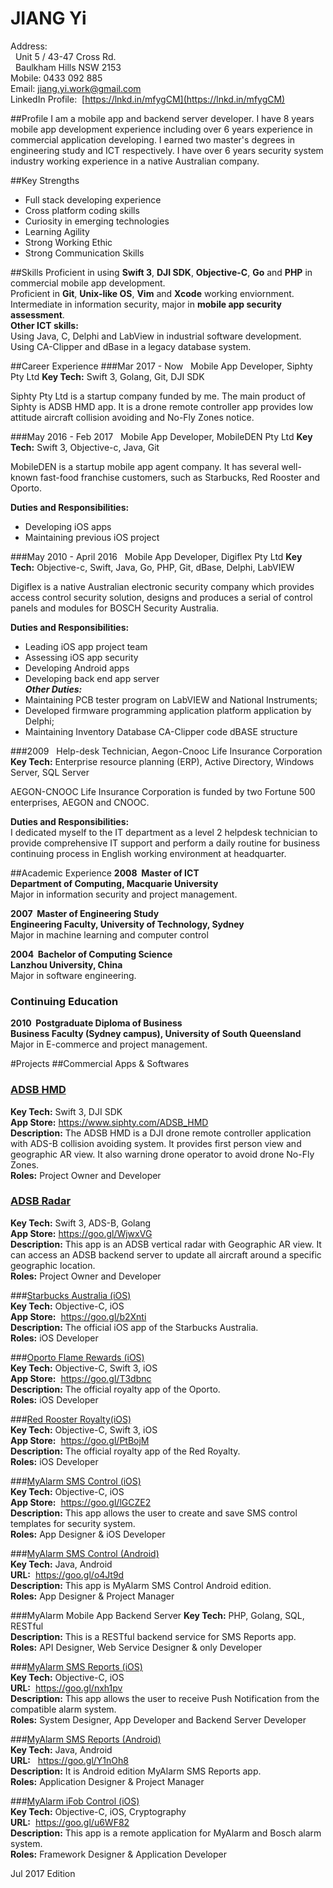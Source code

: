 # JIANG Yi

Address:  
&nbsp;&nbsp;Unit 5 / 43-47 Cross Rd.  
&nbsp;&nbsp;Baulkham Hills NSW 2153  
Mobile: 0433 092 885  
Email: <jiang.yi.work@gmail.com>  
LinkedIn Profile: &nbsp;[https://lnkd.in/mfygCM](https://lnkd.in/mfygCM)  


##Profile
I am a mobile app and backend server developer. I have 8 years mobile app development experience including over 6 years experience in commercial application developing. I earned two master's degrees in engineering study and ICT respectively. I have over 6 years security system industry working experience in a native Australian company. 
 
##Key Strengths
- Full stack developing experience
- Cross platform coding skills  
- Curiosity in emerging technologies  
- Learning Agility  
- Strong Working Ethic  
- Strong Communication Skills   
 
##Skills
Proficient in using **Swift 3**, **DJI SDK**, **Objective-C**, **Go** and **PHP** in commercial mobile app development.    
Proficient in **Git**, **Unix-like OS**, **Vim** and **Xcode** working enviornment.  
Intermediate in information security, major in **mobile app security assessment**.      
**Other ICT skills:**   
Using Java, C, Delphi and LabView in industrial software development.      
Using CA-Clipper and dBase in a legacy database system.
  
 
##Career Experience
###Mar 2017 - Now &nbsp;&nbsp;Mobile App Developer, Siphty Pty Ltd
**Key Tech:** Swift 3, Golang, Git, DJI SDK

Siphty Pty Ltd is a startup company funded by me. The main product of Siphty is ADSB HMD app. It is a drone remote controller app provides low attitude aircraft collision avoiding and No-Fly Zones notice.

###May 2016 - Feb 2017 &nbsp;&nbsp;Mobile App Developer, MobileDEN Pty Ltd
**Key Tech:** Swift 3, Objective-c, Java, Git

MobileDEN is a startup mobile app agent company. It has several well-known fast-food franchise customers, such as Starbucks, Red Rooster and Oporto. 

**Duties and Responsibilities:**  
- Developing iOS apps  
- Maintaining previous iOS project   

###May 2010 - April 2016 &nbsp;&nbsp;Mobile App Developer, Digiflex Pty Ltd
**Key Tech:** Objective-c, Swift, Java, Go, PHP, Git, dBase, Delphi, LabVIEW

Digiflex is a native Australian electronic security company which provides access control security solution, designs and produces a serial of control panels and modules for BOSCH Security Australia.

**Duties and Responsibilities:**  
- Leading iOS app project team  
- Assessing iOS app security  
- Developing Android apps  
- Developing back end app server   
***Other Duties:***  
- Maintaining PCB tester program on LabVIEW and National Instruments;   
- Developed firmware programming application platform application by Delphi;  
- Maintaining Inventory Database CA-Clipper code dBASE structure  

###2009 &nbsp;&nbsp;Help-desk Technician, Aegon-Cnooc Life Insurance Corporation
**Key Tech:** Enterprise resource planning (ERP), Active Directory, Windows Server, SQL Server

AEGON-CNOOC Life Insurance Corporation is funded by two Fortune 500 enterprises, AEGON and CNOOC. 
 
**Duties and Responsibilities:**   
I dedicated myself to the IT department as a level 2 helpdesk technician to provide comprehensive IT support and perform a daily routine for business continuing process in English working environment at headquarter.
 
##Academic Experience
**2008&nbsp;  Master of ICT**  
**Department of Computing, Macquarie University**  
Major in information security and project management.  

 
**2007&nbsp;  Master of Engineering Study**  
**Engineering Faculty, University of Technology, Sydney**   
Major in machine learning and computer control  

 
**2004&nbsp;  Bachelor of Computing Science**   
**Lanzhou University, China**  
Major in software engineering.
 
### Continuing Education
**2010&nbsp;  Postgraduate Diploma of Business**  
**Business Faculty (Sydney campus), University of South Queensland**  
Major in E-commerce and project management.

#Projects
##Commercial Apps & Softwares
### [ADSB HMD](https://www.siphty.com/ADSB_HMD)
**Key Tech:** Swift 3, DJI SDK  
**App Store:**  https://www.siphty.com/ADSB_HMD   
**Description:** The ADSB HMD is a DJI drone remote controller application with ADS-B collision avoiding system. It provides first person view and geographic AR view. It also warning drone operator to avoid drone No-Fly Zones.   
**Roles:** Project Owner and Developer

### [ADSB Radar](https://www.siphty.com/ADSB_Radar)
**Key Tech:** Swift 3, ADS-B, Golang  
**App Store:**  https://goo.gl/WjwxVG    
**Description:** This app is an ADSB vertical radar with Geographic AR view. It can access an ADSB backend server to update all aircraft around a specific geographic location.   
**Roles:** Project Owner and Developer


###[Starbucks Australia (iOS)](https://goo.gl/b2Xnti)    
**Key Tech:** Objective-C, iOS   
**App Store:** &nbsp;https://goo.gl/b2Xnti  
**Description:** The official iOS app of the Starbucks Australia.  
**Roles:** iOS Developer

###[Oporto Flame Rewards (iOS)](https://goo.gl/T3dbnc)    
**Key Tech:** Objective-C, Swift 3, iOS   
**App Store:** &nbsp;https://goo.gl/T3dbnc  
**Description:** The official royalty app of the Oporto.   
**Roles:** iOS Developer

###[Red Rooster Royalty(iOS)](https://goo.gl/PtBojM)    
**Key Tech:** Objective-C, Swift 3, iOS   
**App Store:** &nbsp;https://goo.gl/PtBojM  
**Description:** The official royalty app of the Red Royalty.  
**Roles:** iOS Developer

###[MyAlarm SMS Control (iOS)](https://itunes.apple.com/au/app/myalarm-sms-control/id585238523?mt=8)    
**Key Tech:** Objective-C, iOS   
**App Store:** &nbsp;https://goo.gl/lGCZE2  
**Description:** This app allows the user to create and save SMS control templates for security system.    
**Roles:** App Designer & iOS Developer

###[MyAlarm SMS Control (Android)](https://play.google.com/store/apps/details?id=com.myalerm.activities&hl=en)    
**Key Tech:** Java, Android  
**URL:**&nbsp;&nbsp;https://goo.gl/o4Jt9d  
**Description:** This app is MyAlarm SMS Control Android edition.    
**Roles:** App Designer & Project Manager     

###MyAlarm Mobile App Backend Server 
**Key Tech:** PHP, Golang, SQL, RESTful      
**Description:** This is a RESTful backend service for SMS Reports app.   
**Roles:**  API Designer, Web Service Designer & only Developer  

###[MyAlarm SMS Reports (iOS)](https://itunes.apple.com/nz/app/myalarm-sms-reports/id717067982?mt=8)  
**Key Tech:** Objective-C, iOS  
**URL:**&nbsp; https://goo.gl/nxh1pv      
**Description:** This app allows the user to receive Push Notification from the compatible alarm system.   
**Roles:** System Designer, App Developer and Backend Server Developer

###[MyAlarm SMS Reports (Android)](https://play.google.com/store/apps/details?id=com.smsreporting.activities)  
**Key Tech:** Java, Android  
**URL:** &nbsp; https://goo.gl/Y1nOh8   
**Description:** It is Android edition MyAlarm SMS Reports app.   
**Roles:** Application Designer & Project Manager  

###[MyAlarm iFob Control (iOS)](https://itunes.apple.com/au/app/myalarm-ifob-control/id933114235?mt=8)  
**Key Tech:** Objective-C, iOS, Cryptography   
**URL:** &nbsp;https://goo.gl/u6WF82   
**Description:** This app is a remote application for MyAlarm and Bosch alarm system.  
**Roles:** Framework Designer & Application Developer  
 

Jul 2017 Edition
 
 
 
 